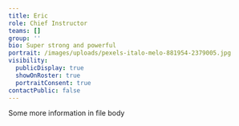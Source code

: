 ```yaml
---
title: Eric
role: Chief Instructor
teams: []
group: ''
bio: Super strong and powerful
portrait: /images/uploads/pexels-italo-melo-881954-2379005.jpg
visibility:
  publicDisplay: true
  showOnRoster: true
  portraitConsent: true
contactPublic: false
---
```

Some more information in file body
